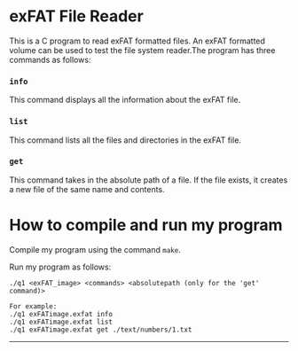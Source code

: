 # exFAT File Reader

This is a C program to read exFAT formatted files. An exFAT formatted volume can be used to test the file system reader.The program has three commands as follows:

### `info`

This command displays all the information about the exFAT file.

###  `list`

This command lists all the files and directories in the exFAT file.

### `get`

This command takes in the absolute path of a file. If the file exists, it creates a new file of the same name and contents.


# How to compile and run my program

Compile my program using the command `make`.  

Run my program as follows:

    ./q1 <exFAT_image> <commands> <absolutepath (only for the 'get' command)>

    For example:
    ./q1 exFATimage.exfat info
    ./q1 exFATimage.exfat list
    ./q1 exFATimage.exfat get ./text/numbers/1.txt

---

